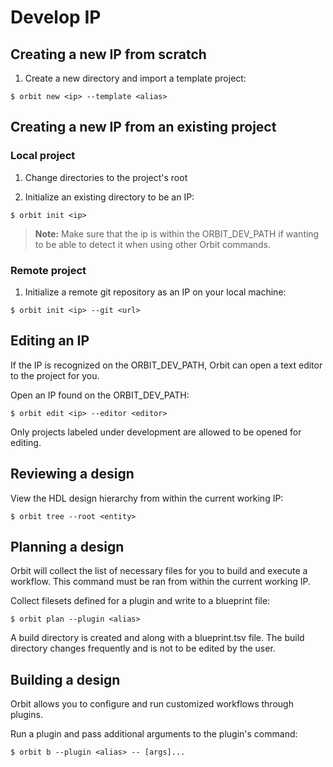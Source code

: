 # Develop IP

## Creating a new IP from scratch
1. Create a new directory and import a template project:
```
$ orbit new <ip> --template <alias>
```

## Creating a new IP from an existing project

### Local project
1. Change directories to the project's root

2. Initialize an existing directory to be an IP:
```
$ orbit init <ip>
```

> __Note:__ Make sure that the ip is within the ORBIT_DEV_PATH if wanting to be able to detect it when using other Orbit commands.

### Remote project
1. Initialize a remote git repository as an IP on your local machine:
```
$ orbit init <ip> --git <url>
```

## Editing an IP

If the IP is recognized on the ORBIT_DEV_PATH, Orbit can open a text editor to the project for you. 

Open an IP found on the ORBIT_DEV_PATH:
```
$ orbit edit <ip> --editor <editor>
```

Only projects labeled under development are allowed to be opened for editing.

## Reviewing a design

View the HDL design hierarchy from within the current working IP:
```
$ orbit tree --root <entity>
```

## Planning a design

Orbit will collect the list of necessary files for you to build and execute a workflow. This command must be ran from within the current working IP.

Collect filesets defined for a plugin and write to a blueprint file:
```
$ orbit plan --plugin <alias>
```

A build directory is created and along with a blueprint.tsv file. The build directory changes frequently and is not to be edited by the user.

## Building a design

Orbit allows you to configure and run customized workflows through plugins.

Run a plugin and pass additional arguments to the plugin's command:
```
$ orbit b --plugin <alias> -- [args]...
```